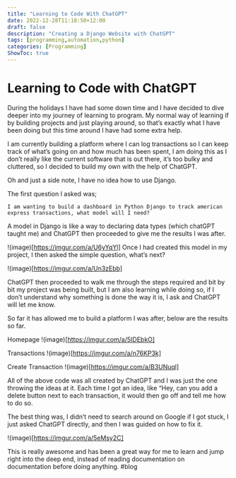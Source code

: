 ```yaml
---
title: "Learning to Code With ChatGPT"
date: 2022-12-28T11:18:50+12:00
draft: false
description: "Creating a Django Website with ChatGPT"
tags: [programming,automation,python]
categories: [Programming]
ShowToc: true
---
```

# Learning to Code with ChatGPT
During the holidays I have had some down time and I have decided to dive deeper into my journey of learning to program. My normal way of learning if by building projects and just playing around, so that’s exactly what I have been doing but this time around I have had some extra help.

I am currently building a platform where I can log transactions so I can keep track of what’s going on and how much has been spent, I am doing this as I don’t really like the current software that is out there, it’s too bulky and cluttered, so I decided to build my own with the help of ChatGPT. 

Oh and just a side note, I have no idea how to use Django.

The first question I asked was;

```
I am wanting to build a dashboard in Python Django to track american express transactions, what model will I need?
```

A model in Django is like a way to declaring data types (which chatGPT taught me) and ChatGPT then proceeded to give me the results I was after.

!(image)[https://imgur.com/a/U6yYqYl]
Once I had created this model in my project, I then asked the simple question, what’s next?

!(image)[https://imgur.com/a/Un3zEbb]

ChatGPT then proceeded to walk me through the steps required and bit by bit my project was being built, but I am also learning while doing so, if I don’t understand why something is done the way it is, I ask and ChatGPT will let me know.

So far it has allowed me to build a platform I was after, below are the results so far.

Homepage
!(image)[https://imgur.com/a/5IDEbkO]

Transactions
!(image)[https://imgur.com/a/n76KP3k]

Create Transaction
!(image)[https://imgur.com/a/B3UNuql]

All of the above code was all created by ChatGPT and I was just the one throwing the ideas at it. Each time I got an idea, like “Hey, can you add a delete button next to each transaction, it would then go off and tell me how to do so.

The best thing was, I didn’t need to search around on Google if I got stuck, I just asked ChatGPT directly, and then I was guided on how to fix it.

!(image)[https://imgur.com/a/5eMsy2C]

This is really awesome and has been a great way for me to learn and jump right into the deep end, instead of reading documentation on documentation before doing anything.
#blog
